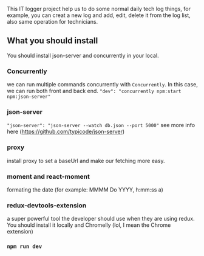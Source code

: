This IT logger project help us to do some normal daily tech log things, for example, you can creat a new log and add, edit, delete it from the log list, also same operation for technicians. 

## What you should install

You should install json-server and concurrently in your local.
### Concurrently
we can run multiple commands concurrently with `Concurrently`. In this case, we can run both front and back end.
    `"dev": "concurrently npm:start npm:json-server"`
    
### json-server
`"json-server": "json-server --watch db.json --port 5000"`
see more info here (https://github.com/typicode/json-server)
   
### proxy
install proxy to set a baseUrl and make our fetching more easy.

### moment and react-moment

formating the date (for example: MMMM Do YYYY, h:mm:ss a)

### redux-devtools-extension

a super powerful tool the developer should use when they are using redux. You should install it locally and Chromelly (lol, I mean the Chrome extension)

### `npm run dev`



